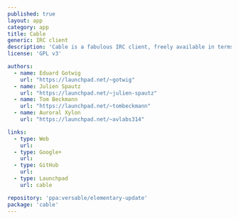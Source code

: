 ```yaml
---
published: true
layout: app
category: app
title: Cable
generic: IRC client
description: 'Cable is a fabulous IRC client, freely available in terms of free beer and free speech.'
license: 'GPL v3'

authors: 
  - name: Eduard Gotwig
    url: "https://launchpad.net/~gotwig"
  - name: Julien Spautz
    url: "https://launchpad.net/~julien-spautz"
  - name: Tom Beckmann
    url: "https://launchpad.net/~tombeckmann"
  - name: Auroral Xylon
    url: "https://launchpad.net/~avlabs314"

links:
  - type: Web
    url: 
  - type: Google+
    url: 
  - type: GitHub
    url: 
  - type: Launchpad
    url: cable

repository: 'ppa:versable/elementary-update'
package: 'cable'
---
```


